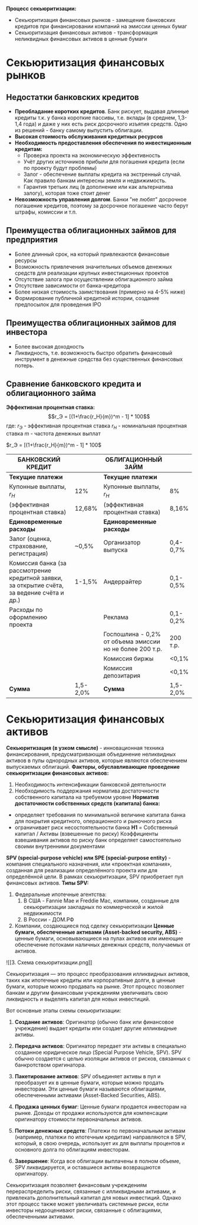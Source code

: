 **Процесс секьюритизации:**
- Секьюритизация финансовых рынков - замещение банковских кредитов при финансировании компаний на эмиссии ценных бумаг
- Секьюритизация финансовых активов - трансформация неликвидных финансовых активов в ценные бумаги
# Секьюритизация финансовых рынков
## Недостатки банковских кредитов
- **Преобладание коротких кредитов**. Банк рискует, выдавая длинные кредиты т.к. у банка короткие пассивы, т.е. вклады (в среднем, 1,3-1,4 года) и даже у них есть риск досрочного изъятия средств. Одно из решений - банку самому выпустить облигации.
- **Высокая стоимость обслуживания кредитных ресурсов**
- **Необходимость предоставления обеспечения по инвестиционным кредитам:**
	- Проверка проекта на экономическую эффективность
	- Учёт других источников прибыли для погашения кредита (если по проекту будут проблемы)
	- Залог - обеспечение выплаты кредита на экстренный случай. Как правило банкам интересны земля и недвижимость.
	- Гарантия третьих лиц (в дополнение или как альтернатива залогу), которая тоже стоит денег
- **Невозможность управления долгом**. Банки "не любят" досрочное погашение кредитов, поэтому за досрочное погашение часто берут штрафы, комиссии и т.п.
## Преимущества облигационных займов для предприятия
- Более длинный срок, на который привлекаются финансовые ресурсы
- Возможность привлечения значительных объемов денежных средств для реализации крупных инвестиционных проектов
- Отсутствие залога при осуществлении облигационного займа
- Отсутствие зависимости от банка-кредитора
- Более низкая стоимость заимствования (примерно на 4-5% ниже)
- Формирование публичной кредитной истории, создание предпосылок для проведения IPO
## Преимущества облигационных займов для инвестора
- Более высокая доходность
- Ликвидность, т.е. возможность быстро обратить финансовый инструмент в денежные средства без существенных финансовых потерь.
## Сравнение банковского кредита и облигационного займа

**Эффективная процентная ставка:**
$$r_Э = [(1+\frac{r_Н}{m})^m - 1] * 100$$
где:
	$r_Э$ - эффективная процентная ставка
	$r_Н$ - номинальная процентная ставка
	$m$ - частота денежных выплат

$r_Э = [(1+\frac{r_Н}{m})^m - 1] * 100$

| БАНКОВСКИЙ КРЕДИТ                                                                            |          | ОБЛИГАЦИОННЫЙ ЗАЙМ                                       |          |
| -------------------------------------------------------------------------------------------- | -------- | -------------------------------------------------------- | -------- |
| **Текущие платежи**                                                                          |          | **Текущие платежи**                                      |          |
| Купонные выплаты, $r_Н$                                                                      | 12%      | Купонные выплаты, $r_Н$                                  | 8%       |
| (эффективная процентная ставка)                                                              | 12,68%   | (эффективная процентная ставка)                          | 8,16%    |
| **Единовременные расходы**                                                                   |          | **Единовременные расходы**                               |          |
| Залог (оценка, страхование, регистрация)                                                     | ~0,5%    | Организатор выпуска                                      | 0,4-0,7% |
| Комиссия банка (за рассмотрение кредитной заявки, за открытие счёта, за ведение счёта и др.) | 1-1,5%   | Андеррайтер                                              | 0,1-0,5% |
| Расходы по оформлению проекта                                                                |          | Реклама                                                  | 0,1-0,2% |
|                                                                                              |          | Госпошлина - 0,2% от объема эмиссии но не более 200 т.р. | 200 т.р. |
|                                                                                              |          | Комиссия биржы                                           | <0,1%    |
|                                                                                              |          | Комиссия депозитария                                     | <0,1%    |
| **Сумма**                                                                                    | 1,5-2,0% | **Сумма**                                                | 1,5-2,0% |
# Секьюритизация финансовых активов
**Секьюритизация (в узком смысле)** - инновационная техника финансирования, предусматривающая объединение неликвидных активов в пулы однородных активов, которые являются обеспечением выпускаемых облигаций.
**Факторы, обуславливающие проведение секьюритизации финансовых активов:**
1. Необходимость интенсификации банковской деятельности
2. Необходимость поддержания норматива достаточности собственного капитала на требуемом уровне
**Норматив достаточности собственных средств (капитала) банка:**
* определяет требования по минимальной величине капитала банка для покрытия кредитного, операционного и рыночного риска
* ограничивает риск несостоятельности банка
**H1** = Собственный капитал / Активы (взвешенные по риску)
Коэффициенты взвешивания активов по риску банк определяет самостоятельно своими внутренними документами

**SPV (special-purpose vehicle) или SPE (special-purpose entity)** - компания специального назначения, или «проектная компания», созданная для реализации определённого проекта или для определённой цели. В рамках секьюритизации, SPV приобретает пул финансовых активов.
**Типы SPV:**
1. Федеральные ипотечные агентства:
	1. В США - Fannie Mae и Freddie Mac, компании, созданные для секьюритизации закладных по коммерческой и жилой недвижимости
	2. В России - ДОМ.РФ
2. Компании, создающиеся под сделку секьюритизации
**Ценные бумаги, обеспеченные активами (Asset-backed security, ABS)** - ценные бумаги, основывающиеся на пулах активов или имеющие обеспечение потоками наличных денежных средств, получаемых от активов.

![[3. Схема секьюритизации.png]]



Секьюритизация — это процесс преобразования илликвидных активов, таких как ипотечные кредиты или корпоративные долги, в ценные бумаги, которые можно продавать на рынке. Этот процесс позволяет банкам и другим финансовым учреждениям увеличивать свою ликвидность и выделять капитал для новых инвестиций.

Вот основные этапы схемы секьюритизации:

1. **Создание активов**: Оригинатор (обычно банк или финансовое учреждение) выдает кредиты или создает другие илликвидные активы.
    
2. **Передача активов**: Оригинатор передает эти активы в специально созданное юридическое лицо (Special Purpose Vehicle, SPV). SPV обычно создается с целью изоляции активов от рисков, связанных с банкротством оригинатора.
    
3. **Пакетирование активов**: SPV объединяет активы в пул и преобразует их в ценные бумаги, которые можно продать инвесторам. Эти ценные бумаги называются облигациями, обеспеченными активами (Asset-Backed Securities, ABS).
    
4. **Продажа ценных бумаг**: Ценные бумаги продается инвесторам на рынке. Доходы от продажи используются для компенсации оригинатору стоимости первоначальных активов.
    
5. **Потоки денежных средств**: Платежи по первоначальным активам (например, платежи по ипотечным кредитам) направляются в SPV, который, в свою очередь, использует их для выплаты процентов и основного долга по облигациям инвесторам.
    
6. **Завершение**: Когда все облигации выплачены в полном объеме, SPV ликвидируется, и оставшиеся активы возвращаются оригинатору.
    

Секьюритизация позволяет финансовым учреждениям перераспределить риски, связанные с илликвидными активами, и привлекать дополнительный капитал для новых инвестиций. Однако этот процесс также может увеличивать системные риски, если инвесторы недооценивают риски, связанные с облигациями, обеспеченными активами.